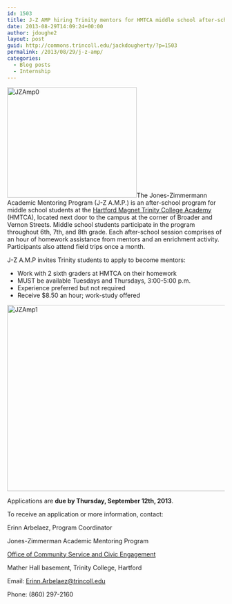 ```yaml
---
id: 1503
title: J-Z AMP hiring Trinity mentors for HMTCA middle school after-school program
date: 2013-08-29T14:09:24+00:00
author: jdoughe2
layout: post
guid: http://commons.trincoll.edu/jackdougherty/?p=1503
permalink: /2013/08/29/j-z-amp/
categories:
  - Blog posts
  - Internship
---
```

[<img class="alignright size-medium wp-image-1509" alt="JZAmp0" src="http://commons.trincoll.edu/jackdougherty/files/2013/08/JZAmp0-300x256.png" width="300" height="256" />](http://localhost/wordpress/wp-content/uploads/2013/08/JZAmp0.png)The Jones-Zimmermann Academic Mentoring Program (J-Z A.M.P.) is an after-school program for middle school students at the <a href="http://hmms.hartfordschools.org/" target="_blank">Hartford Magnet Trinity College Academy</a> (HMTCA), located next door to the campus at the corner of Broader and Vernon Streets. Middle school students participate in the program throughout 6th, 7th, and 8th grade. Each after-school session comprises of an hour of homework assistance from mentors and an enrichment activity. Participants also attend field trips once a month.

J-Z A.M.P invites Trinity students to apply to become mentors:

  * Work with 2 sixth graders at HMTCA on their homework
  * MUST be available Tuesdays and Thursdays, 3:00-5:00 p.m.
  * Experience preferred but not required
  * Receive $8.50 an hour; work-study offered

[<img class="aligncenter size-full wp-image-1508" alt="JZAmp1" src="http://localhost/wordpress/wp-content/uploads/2013/08/JZAmp1.png" width="591" height="432" srcset="http://localhost/wordpress/wp-content/uploads/2013/08/JZAmp1.png 591w, http://localhost/wordpress/wp-content/uploads/2013/08/JZAmp1-300x219.png 300w" sizes="(max-width: 591px) 100vw, 591px" />](http://localhost/wordpress/wp-content/uploads/2013/08/JZAmp1.png)

Applications are **due by Thursday, September 12th, 2013**.
  
To receive an application or more information, contact:
  
Erinn Arbelaez, Program Coordinator
  
Jones-Zimmerman Academic Mentoring Program
  
<a href="http://www.trincoll.edu/UrbanGlobal/communityservice/Pages/default.aspx" target="_blank">Office of Community Service and Civic Engagement</a>
  
Mather Hall basement, Trinity College, Hartford
  
Email: <Erinn.Arbelaez@trincoll.edu>
  
Phone: (860) 297-2160